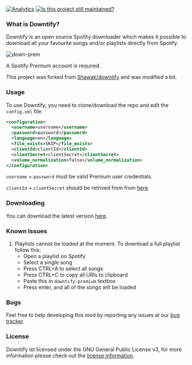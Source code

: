 [![Analytics](https://ga-beacon.appspot.com/UA-121798497-2/github/eviabs/downtify-premium)](https://github.com/igrigorik/ga-beacon)
[![Is this project still maintained?](https://img.shields.io/badge/maintained%3F-yes-green.svg?style=plastic)](https://github.com/badges/shields)

### What is Downtify?

Downtify is an open source Spofity downloader which makes it possible to download all your favourite songs and/or
playlists directly from Spotify.

![down-prem](https://user-images.githubusercontent.com/14614396/52458742-e7add380-2b69-11e9-8194-99e9131dc5b2.png)


A Spotify Premium account is required. 

This project was forked from [Shawak/downtify](https://github.com/Shawak/downtify) and was modified a bit.


### Usage

To use Downtify, you need to clone/download the repo and edit the `config.xml` file:
```xml
<configuration>
  <username>username</username>
  <password>password</password>
  <language>en</language>
  <file_exists>SKIP</file_exists>
  <clientId>clientId</clientId>
  <clientSecret>clientSecret</clientSecret>
  <volume_normalization>false</volume_normalization>
</configuration>
```
`username` + `password` must be valid Premium user credentials.

`clientId` + `clientSecret` should be retrived from from [here](https://developer.spotify.com/documentation/general/guides/app-settings/#register-your-app).

### Downloading

You can download the latest version [here](https://github.com/eviabs/downtify-premium/archive/master.zip).

### Known Issues ###
1. Playlists cannot be loaded at the moment. To download a full playlist follow this:
    - Open a playlist on Spotify
   - Select a single song
   - Press CTRL+A to select all songs
   - Press CTRL+C to copy all URIs to clipboard
   - Paste this in `downtify-premium` textbox
   - Press enter, and all of the songs will be loaded

### Bugs

Feel free to help developing this mod by reporting any issues at our [bug tracker](https://github.com/eviabs/downtify-premium/issues).

### License

Downtify ist licensed under the GNU General Public License v3, for more information please check out the [license information](https://github.com/eviabs/downtify-premium/blob/master/LICENSE).
